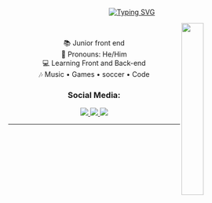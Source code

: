 <p align="center"><a href="https://git.io/typing-svg"><img src="https://readme-typing-svg.herokuapp.com?font=nunito&size=25&pause=1000&color=1E90FF&random=false&width=435&lines=Hi%2C+there!+I'm+Kauan+Fernandes." alt="Typing SVG" /></a></p>
<img src="https://media1.tenor.com/m/EHYzxILmfx0AAAAd/tinkering-tony-stark.gif" align="right" width="30%">
<br>

<div style="max-width: 600px;" align="center">
  <p>
    📚 Junior front end <br>
    👾 Pronouns: He/Him<br>
    💻 Learning Front and Back-end<br>
    🎶 Music • Games • soccer • Code<br>
  </p>
</div>

<h3 align="center">Social Media:</h3>
<p align="center"; width:20%;>
  <a href="mailto:kauanzinhofernandes3@gmail.com" target="_blank">
    <img src="https://img.shields.io/badge/Gmail-D14836?style=for-the-badge&logo=gmail&logoColor=white" target="_blank">
  </a>
  <a href="https://www.linkedin.com/in/kauan-fernandes-a5633031a/" target="_blank">
    <img src="https://img.shields.io/badge/LinkedIn-0077B5?style=for-the-badge&logo=linkedin&logoColor=white" target="_blank">
  </a>
  <a href="https://www.instagram.com/kauanl.fernandes/?next=%2F" target="_blank">
    <img src="https://img.shields.io/badge/Instagram-E4405F?style=for-the-badge&logo=instagram&logoColor=white" target="_blank">
  </a>
</p>

<hr>
